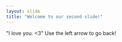 ```yaml
---
layout: slide
title: "Welcome to our second slide!"
---
```

"I love you. <3"
Use the left arrow to go back!
